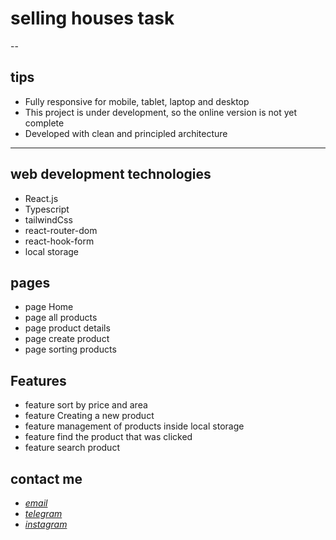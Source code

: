 # selling houses task

<!-- ## [review online](https://mohammad-zeynali.github.io/mimlearn/) -->

--

## tips

- Fully responsive for mobile, tablet, laptop and desktop
- This project is under development, so the online version is not yet complete
- Developed with clean and principled architecture

---

## web development technologies

- React.js
- Typescript
- tailwindCss
- react-router-dom
- react-hook-form
- local storage

## pages

- page Home
- page all products
- page product details
- page create product
- page sorting products

## Features

- feature sort by price and area
- feature Creating a new product
- feature management of products inside local storage
- feature find the product that was clicked
- feature search product

## contact me

- _[email](mailto:051.mhmdzynaly977@gmail.com)_
- _[telegram](https://t.me/zeynali2003/)_
- _[instagram](https://instagram.com/zeynali2003/)_
